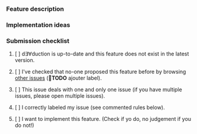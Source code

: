 <!-- Any text between such tags will not appear on the issue. -->
<!-- Be sure to have a clear, precise, concise title. -->

### Feature description

<!-- A clear, precise, concise description of your feature suggestion and its
usefulness and relevance. Private-checklist:
- [ ] rigorous description of your feature suggestion, how it should be / look
    like when finished (provide drawings or schemes if relevant);
- [ ] why is it useful / why is it worth coding;
-->

### Implementation ideas

<!-- Appreciated but optional. Do feel free to provide any implementation
idea, proof or concept, snippet, etc. This will make things easier. Delete the
title if you leave this section empty. -->

### Submission checklist

<!-- Do not check an item if you did not do it. -->

1. [ ] d∃∀duction is up-to-date and this feature does not exist in the latest
   version.
2. [ ] I've checked that no-one proposed this feature before by browsing [other
   issues](https://github.com/dEAduction/dEAduction/issues) (&#x1F534;**TODO**
   ajouter label).
3. [ ] This issue deals with one and only one issue (if you have multiple
   issues, please open multiple issues).
4. [ ] I correctly labeled my issue (see commented rules below).
5. [ ] I want to implement this feature. (Check if yo do, no judgement if you
   do not!)

   <!-- Issues labels rules. Include one and only one of the following Area
   labels:
   - area::code
   - area::courses files
   - area::docs
   - area::guidelines
   - area::install
   - area::snippets
   - area::teaching
   - area::tests
   - area::tools
   - area::ui

   Include one and only one of the following Type labels:
   - type::new feature
   - type::refactor

   Finally, include the following Approbation label:
   - approved::new
   -->

<!-- THANK YOU, for taking the time to write this issue! -->
